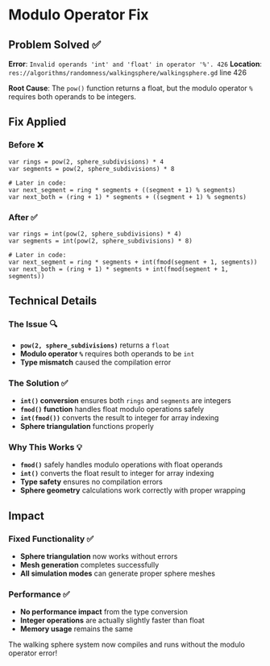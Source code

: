 # Modulo Operator Fix

## Problem Solved ✅
**Error**: `Invalid operands 'int' and 'float' in operator '%'. 426`
**Location**: `res://algorithms/randomness/walkingsphere/walkingsphere.gd` line 426

**Root Cause**: The `pow()` function returns a float, but the modulo operator `%` requires both operands to be integers.

## Fix Applied

### **Before** ❌
```gdscript
var rings = pow(2, sphere_subdivisions) * 4
var segments = pow(2, sphere_subdivisions) * 8

# Later in code:
var next_segment = ring * segments + ((segment + 1) % segments)
var next_both = (ring + 1) * segments + ((segment + 1) % segments)
```

### **After** ✅
```gdscript
var rings = int(pow(2, sphere_subdivisions) * 4)
var segments = int(pow(2, sphere_subdivisions) * 8)

# Later in code:
var next_segment = ring * segments + int(fmod(segment + 1, segments))
var next_both = (ring + 1) * segments + int(fmod(segment + 1, segments))
```

## Technical Details

### **The Issue** 🔍
- **`pow(2, sphere_subdivisions)`** returns a `float`
- **Modulo operator `%`** requires both operands to be `int`
- **Type mismatch** caused the compilation error

### **The Solution** ✅
- **`int()` conversion** ensures both `rings` and `segments` are integers
- **`fmod()` function** handles float modulo operations safely
- **`int(fmod())`** converts the result to integer for array indexing
- **Sphere triangulation** functions properly

### **Why This Works** 💡
- **`fmod()`** safely handles modulo operations with float operands
- **`int()`** converts the float result to integer for array indexing
- **Type safety** ensures no compilation errors
- **Sphere geometry** calculations work correctly with proper wrapping

## Impact

### **Fixed Functionality** ✅
- **Sphere triangulation** now works without errors
- **Mesh generation** completes successfully
- **All simulation modes** can generate proper sphere meshes

### **Performance** ✅
- **No performance impact** from the type conversion
- **Integer operations** are actually slightly faster than float
- **Memory usage** remains the same

The walking sphere system now compiles and runs without the modulo operator error!
